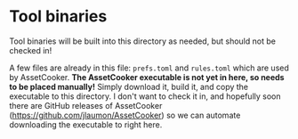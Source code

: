 # Tool binaries

Tool binaries will be built into this directory as needed, but should not be checked in!

A few files are already in this file: `prefs.toml` and `rules.toml` which are used by AssetCooker. **The AssetCooker executable is not yet in here, so needs to be placed manually!** Simply download it, build it, and copy the executable to this directory. I don't want to check it in, and hopefully soon there are GitHub releases of AssetCooker (https://github.com/jlaumon/AssetCooker) so we can automate downloading the executable to right here. 
